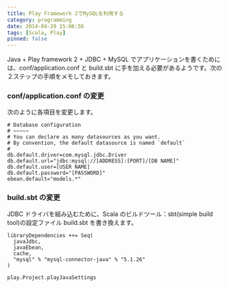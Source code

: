 ```yaml
---
title: Play Framework 2でMySQLを利用する
category: programming
date: 2014-04-29 15:06:56
tags: [Scala, Play]
pinned: false
---
```


Java + Play framework 2 + JDBC + MySQL でアプリケーションを書くためには、conf/application.conf と build.sbt に手を加える必要があるようです。次の２ステップの手順をメモしておきます。

### conf/application.conf の変更

次のように各項目を変更します。

```
# Database configuration
# ~~~~~
# You can declare as many datasources as you want.
# By convention, the default datasource is named `default`
#
db.default.driver=com.mysql.jdbc.Driver
db.default.url="jdbc:mysql://[ADDRESS]:[PORT]/[DB NAME]"
db.default.user=[USER NAME]
db.default.password="[PASSWORD]"
ebean.default="models.*"
```

### build.sbt の変更

JDBC ドライバを組み込むために、Scala のビルドツール：sbt(simple build tool)の設定ファイル build.sbt を書き換えます。

```
libraryDependencies ++= Seq(
  javaJdbc,
  javaEbean,
  cache,
  "mysql" % "mysql-connector-java" % "5.1.26"
)

play.Project.playJavaSettings
```


